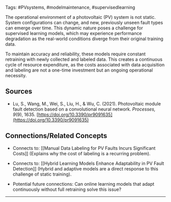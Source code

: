 Tags: #PVsystems, #modelmaintenance, #supervisedlearning

The operational environment of a photovoltaic (PV) system is not static. 
System configurations can change, and new, previously unseen fault types can emerge over time. 
This dynamic nature poses a challenge for supervised learning models, which may experience performance degradation as the real-world conditions diverge from their original training data.

To maintain accuracy and reliability, these models require constant retraining with newly collected and labeled data. 
This creates a continuous cycle of resource expenditure, as the costs associated with data acquisition and labeling are not a one-time investment but an ongoing operational necessity.

## Sources

- Lu, S., Wang, M., Wei, S., Liu, H., & Wu, C. (2021). Photovoltaic module fault detection based on a convolutional neural network. _Processes, 9_(9), 1635. [https://doi.org/10.3390/pr9091635](https://doi.org/10.3390/pr9091635)
    

## Connections/Related Concepts

- Connects to: [[Manual Data Labeling for PV Faults Incurs Significant Costs]] (Explains why the cost of labeling is a recurring problem).
    
- Connects to: [[Hybrid Learning Models Enhance Adaptability in PV Fault Detection]] (Hybrid and adaptive models are a direct response to this challenge of static training).
    
- Potential future connections: Can online learning models that adapt continuously without full retraining solve this issue?
    

---